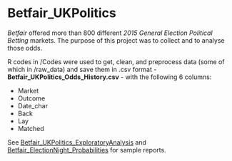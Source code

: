 Betfair_UKPolitics
=======================

*Betfair* offered more than 800 different *2015 General Election Political Betting* markets. The purpose of this project was to collect and to analyse those odds.

R codes in /Codes were used to get, clean, and preprocess data (some of which in /raw_data) and save them in .csv format - **Betfair_UKPolitics_Odds_History.csv** - with the following 6 columns:
- Market 
- Outcome
- Date_char
- Back
- Lay
- Matched

See [Betfair_UKPolitics_ExploratoryAnalysis](https://github.com/NimaHRaja/UK_GeneralElection_2015/blob/master/Betfair_UKPolitics/Reports/Betfair_UKPolitics_ExploratoryAnalysis/Betfair_UKPolitics_ExploratoryAnalysis.md) and [Betfair_ElectionNight_Probabilities](https://github.com/NimaHRaja/UK_GeneralElection_2015/blob/master/Betfair_UKPolitics/Reports/Betfair_ElectionNight_Probabilities/Betfair_ElectionNight_Probabilities.md) for sample reports.
